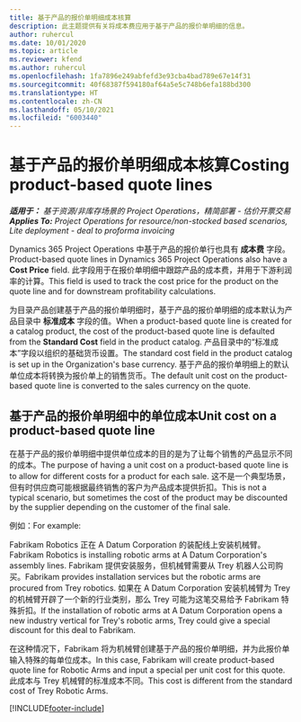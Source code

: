 ```yaml
---
title: 基于产品的报价单明细成本核算
description: 此主题提供有关将成本费应用于基于产品的报价单明细的信息。
author: ruhercul
ms.date: 10/01/2020
ms.topic: article
ms.reviewer: kfend
ms.author: ruhercul
ms.openlocfilehash: 1fa7896e249abfefd3e93cba4bad789e67e14f31
ms.sourcegitcommit: 40f68387f594180af64a5e5c748b6efa188bd300
ms.translationtype: HT
ms.contentlocale: zh-CN
ms.lasthandoff: 05/10/2021
ms.locfileid: "6003440"
---
```

# <a name="costing-product-based-quote-lines"></a><span data-ttu-id="3b039-103">基于产品的报价单明细成本核算</span><span class="sxs-lookup"><span data-stu-id="3b039-103">Costing product-based quote lines</span></span>

<span data-ttu-id="3b039-104">_**适用于：** 基于资源/非库存场景的 Project Operations，精简部署 - 估价开票交易_</span><span class="sxs-lookup"><span data-stu-id="3b039-104">_**Applies To:** Project Operations for resource/non-stocked based scenarios, Lite deployment - deal to proforma invoicing_</span></span>


<span data-ttu-id="3b039-105">Dynamics 365 Project Operations 中基于产品的报价单行也具有 **成本费** 字段。</span><span class="sxs-lookup"><span data-stu-id="3b039-105">Product-based quote lines in Dynamics 365 Project Operations also have a **Cost Price** field.</span></span> <span data-ttu-id="3b039-106">此字段用于在报价单明细中跟踪产品的成本费，并用于下游利润率的计算。</span><span class="sxs-lookup"><span data-stu-id="3b039-106">This field is used to track the cost price for the product on the quote line and for downstream profitability calculations.</span></span>

<span data-ttu-id="3b039-107">为目录产品创建基于产品的报价单明细时，基于产品的报价单明细的成本默认为产品目录中 **标准成本** 字段的值。</span><span class="sxs-lookup"><span data-stu-id="3b039-107">When a product-based quote line is created for a catalog product, the cost of the product-based quote line is defaulted from the **Standard Cost** field in the product catalog.</span></span> <span data-ttu-id="3b039-108">产品目录中的“标准成本”字段以组织的基础货币设置。</span><span class="sxs-lookup"><span data-stu-id="3b039-108">The standard cost field in the product catalog is set up in the Organization's base currency.</span></span> <span data-ttu-id="3b039-109">基于产品的报价单明细上的默认单位成本将转换为报价单上的销售货币。</span><span class="sxs-lookup"><span data-stu-id="3b039-109">The default unit cost on the product-based quote line is converted to the sales currency on the quote.</span></span>

## <a name="unit-cost-on-a-product-based-quote-line"></a><span data-ttu-id="3b039-110">基于产品的报价单明细中的单位成本</span><span class="sxs-lookup"><span data-stu-id="3b039-110">Unit cost on a product-based quote line</span></span>

<span data-ttu-id="3b039-111">在基于产品的报价单明细中提供单位成本的目的是为了让每个销售的产品显示不同的成本。</span><span class="sxs-lookup"><span data-stu-id="3b039-111">The purpose of having a unit cost on a product-based quote line is to allow for different costs for a product for each sale.</span></span> <span data-ttu-id="3b039-112">这不是一个典型场景，但有时供应商可能根据最终销售的客户为产品成本提供折扣。</span><span class="sxs-lookup"><span data-stu-id="3b039-112">This is not a typical scenario, but sometimes the cost of the product may be discounted by the supplier depending on the customer of the final sale.</span></span>

<span data-ttu-id="3b039-113">例如：</span><span class="sxs-lookup"><span data-stu-id="3b039-113">For example:</span></span>

<span data-ttu-id="3b039-114">Fabrikam Robotics 正在 A Datum Corporation 的装配线上安装机械臂。</span><span class="sxs-lookup"><span data-stu-id="3b039-114">Fabrikam Robotics is installing robotic arms at A Datum Corporation's assembly lines.</span></span> <span data-ttu-id="3b039-115">Fabrikam 提供安装服务，但机械臂需要从 Trey 机器人公司购买。</span><span class="sxs-lookup"><span data-stu-id="3b039-115">Fabrikam provides installation services but the robotic arms are procured from Trey robotics.</span></span> <span data-ttu-id="3b039-116">如果在 A Datum Corporation 安装机械臂为 Trey 的机械臂开辟了一个新的行业类别，那么 Trey 可能为这笔交易给予 Fabrikam 特殊折扣。</span><span class="sxs-lookup"><span data-stu-id="3b039-116">If the installation of robotic arms at A Datum Corporation opens a new industry vertical for Trey's robotic arms, Trey could give a special discount for this deal to Fabrikam.</span></span>

<span data-ttu-id="3b039-117">在这种情况下，Fabrikam 将为机械臂创建基于产品的报价单明细，并为此报价单输入特殊的每单位成本。</span><span class="sxs-lookup"><span data-stu-id="3b039-117">In this case, Fabrikam will create product-based quote line for Robotic Arms and input a special per unit cost for this quote.</span></span> <span data-ttu-id="3b039-118">此成本与 Trey 机械臂的标准成本不同。</span><span class="sxs-lookup"><span data-stu-id="3b039-118">This cost is different from the standard cost of Trey Robotic Arms.</span></span>


[!INCLUDE[footer-include](../../includes/footer-banner.md)]